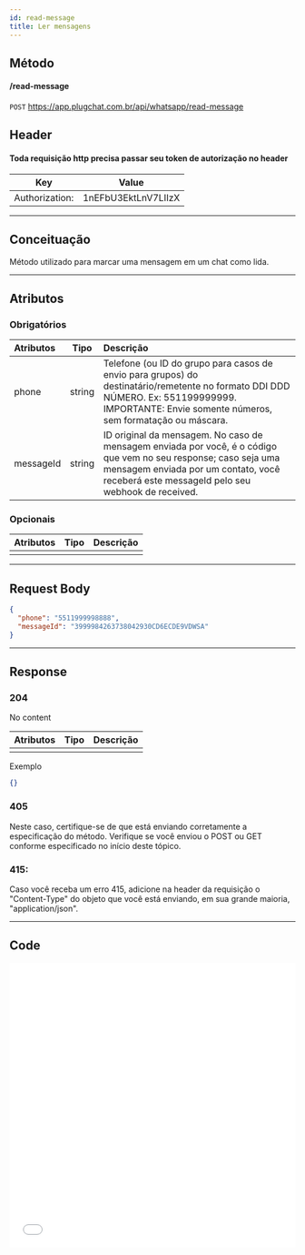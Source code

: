 ```yaml
---
id: read-message
title: Ler mensagens
---
```


## Método

#### /read-message

`POST` https://app.plugchat.com.br/api/whatsapp/read-message

## Header

#### Toda requisição http precisa passar seu token de autorização no header

|      Key       |        Value        |
| :------------: | :-----------------: |
| Authorization: | 1nEFbU3EktLnV7LIIzX |

---

## Conceituação

Método utilizado para marcar uma mensagem em um chat como lida.

---

## Atributos

### Obrigatórios

| Atributos | Tipo | Descrição |
| :-- | :-: | :-- |
| phone | string | Telefone (ou ID do grupo para casos de envio para grupos) do destinatário/remetente no formato DDI DDD NÚMERO. Ex: 551199999999. IMPORTANTE: Envie somente números, sem formatação ou máscara. |
| messageId | string | ID original da mensagem. No caso de mensagem enviada por você, é o código que vem no seu response; caso seja uma mensagem enviada por um contato, você receberá este messageId pelo seu webhook de received. |

### Opcionais

| Atributos | Tipo | Descrição |
| :-------- | :--: | :-------- |
|           |      |           |

---

## Request Body

```json
{
  "phone": "5511999998888",
  "messageId": "3999984263738042930CD6ECDE9VDWSA"
}
```

---

## Response

### 204

No content

| Atributos | Tipo | Descrição |
| :-------- | :--- | :-------- |
|           |      |           |

Exemplo

```json
{}
```

### 405

Neste caso, certifique-se de que está enviando corretamente a especificação do método. Verifique se você enviou o POST ou GET conforme especificado no início deste tópico.

### 415: 
Caso você receba um erro 415, adicione na header da requisição o "Content-Type" do objeto que você está enviando, em sua grande maioria, "application/json".

---

## Code

<iframe src="//api.apiembed.com/?source=https://raw.githubusercontent.com/fourpixelit/plug-chat-docs/main/json-examples/read-message.json&targets=all" frameborder="0" scrolling="no" width="100%" height="500px" seamless></iframe>
